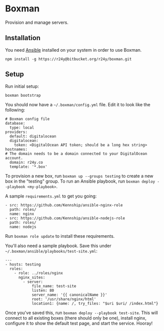 # Boxman

Provision and manage servers.

## Installation

You need [Ansible](http://docs.ansible.com/intro_installation.html) installed on your system in order to use Boxman.

```
npm install -g https://r24y@bitbucket.org/r24y/boxman.git
```

## Setup

Run initial setup:

```
boxman bootstrap
```

You should now have a `~/.boxman/config.yml` file. Edit it to look like the following:

```
# Boxman config file
database:
  type: local
providers:
  default: digitalocean
  digitalocean:
    token: <DigitalOcean API token; should be a long hex string>
hostnames:
# The domain needs to be a domain connected to your DigitalOcean account.
  domain: r24y.co
  template: '*.box'
```

To provision a new box, run `boxman up --groups testing` to create a new box in the "testing" group. To run an Ansible playbook, run `boxman deploy --playbook <my-playbook>`.

A sample `requirements.yml` to get you going:

```
- src: https://github.com/Kennship/ansible-nginx-role
  path: roles/
  name: nginx
- src: https://github.com/Kennship/ansible-nodejs-role
  path: roles/
  name: nodejs
```

Run `boxman role update` to install these requirements.

You'll also need a sample playbook. Save this under `~/.boxman/ansible/playbooks/test-site.yml`:

```
---
- hosts: testing
  roles:
    - role: ../roles/nginx
      nginx_sites:
        - server:
            file_name: test-site
            listen: 80
            server_name: '{{ canonicalName }}'
            root: '/usr/share/nginx/html'
            location1: {name: /, try_files: "$uri $uri/ /index.html"}
```

Once you've saved this, run `boxman deploy --playbook test-site`. This will connect to all existing boxes (there should only be one), install nginx, configure it to show the default test page, and start the service. Hooray!
